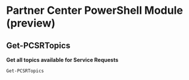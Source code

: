 # Partner Center PowerShell Module (preview) #

## Get-PCSRTopics ##

**Get all topics available for Service Requests**

    Get-PCSRTopics 


